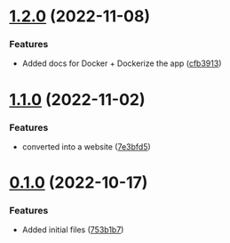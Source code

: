# [1.2.0](https://github.com/Pradumnasaraf/DevOps/compare/v1.1.0...v1.2.0) (2022-11-08)


### Features

* Added docs for Docker + Dockerize the app ([cfb3913](https://github.com/Pradumnasaraf/DevOps/commit/cfb3913176b72d562fdc10c7b5c8961feb0d6a10))



# [1.1.0](https://github.com/Pradumnasaraf/DevOps/compare/v0.1.0...v1.1.0) (2022-11-02)


### Features

* converted into a website ([7e3bfd5](https://github.com/Pradumnasaraf/DevOps/commit/7e3bfd5c9c982d34aaa5fa10facdb99cc7cbdb92))



# [0.1.0](https://github.com/Pradumnasaraf/DevOps/compare/753b1b7a5c1e8c40816946ee0d08a36f13675029...v0.1.0) (2022-10-17)


### Features

* Added initial files ([753b1b7](https://github.com/Pradumnasaraf/DevOps/commit/753b1b7a5c1e8c40816946ee0d08a36f13675029))



